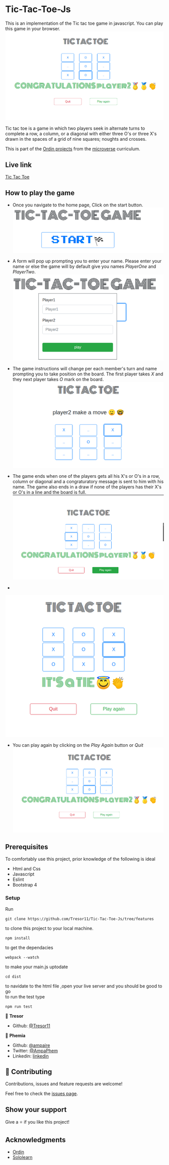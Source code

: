 # Tic-Tac-Toe-Js

This is an implementation of the Tic tac toe game in javascript. You can play this game in your browser.
![screenshot](docs/tictactoe.png)

Tic tac toe is a game in which two players seek in alternate turns to complete a row, a column, or a diagonal with either three O's or three X's drawn in the spaces of a grid of nine squares; noughts and crosses. 

This is part of the [Ordin projects](https://www.theodinproject.com/courses/javascript/lessons/tic-tac-toe-javascript) from the [microverse](https://www.microverse.org/)  curriculum.

## Live link
[Tic Tac Toe](https://raw.githack.com/Tresor11/Tic-Tac-Toe-Js/features/index.html)


## How to play the game
- Once you navigate to the home page, Click on the start button.
![screenshot](docs/start.png)
- A form will pop up prompting you to enter your name. Please enter your name or else the game will by default give you names _PlayerOne_ and _PlayerTwo_.
![screenshot](docs/start2.png)

- The game instructions will change per each member's turn and name prompting you to take position on the board. The first player takes *X* and they next player takes *O* mark on the board.
![screenshot](docs/start3.png)

- The game ends when one of the players gets all his X's or O's in a row, column or diagonal and a congraturatory message is sent to him with his name. The game also ends in a draw if none of the players
has their X's or O's in a line and the board is full.
![screenshot](docs/start4.png)
- 
![screenshot](docs/draw.png)

- You can play again by clicking on the *Play Again* button or *Quit*
![screenshot](docs/tictactoe.png)


## Prerequisites
To comfortably use this project, prior knowledge of the following is ideal
- Html and Css
- Javascript
- Eslint
- Bootstrap 4

### Setup
Run 
~~~ 
git clone https://github.com/Tresor11/Tic-Tac-Toe-Js/tree/features 
~~~
to clone this project to your local machine.
~~~ 
npm install
~~~
to get the dependacies
~~~ 
webpack --watch
~~~
to make your main.js uptodate
~~~ 
cd dist
~~~
to navidate to the html file ,open your live server and you should be good to go
<br>
to run the test type
~~~ 
npm run test
~~~

👤 **Tresor**

- Github: [@Tresor11](https://github.com/Tresor11)

👤 **Phemia**

- Github: [@ampaire](https://github.com/ampaire)
- Twitter: [@AmpaPhem](https://twitter.com/AmpaPhem)
- Linkedin: [linkedin](https://linkedin.com/ampaire-phemia)


## 🤝 Contributing

Contributions, issues and feature requests are welcome!

Feel free to check the [issues page](https://github.com/Tresor11/Tic-Tac-Toe-Js/issues).

## Show your support

Give a ⭐️ if you like this project!

## Acknowledgments
- [Ordin](https://www.theodinproject.com/courses/javascript/lessons/tic-tac-toe-javascript)
- [Sololearn](https://www.sololearn.com/Play/JavaScript)
